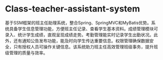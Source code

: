 # Class-teacher-assistant-system
基于SSM框架的班主任助理系统，整合Spring、SpringMVC和MyBatis优势。系统具备学生信息管理功能，方便班主任记录、查看学生基本资料。成绩管理模块可录入、统计学生成绩，直观呈现成绩走势。考勤管理能实时记录学生出勤状况。此外，还有通知公告发布功能，能及时向学生传达重要信息。权限管理确保数据安全，只有授权人员可操作关键信息。该系统助力班主任高效管理班级事务，提升班级管理的质量与效率。
